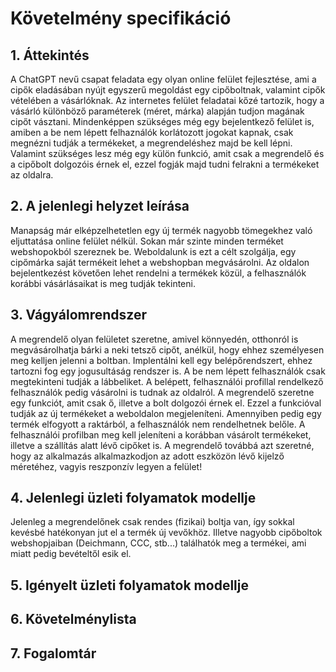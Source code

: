 # Követelmény specifikáció

## 1. Áttekintés
A ChatGPT nevű csapat feladata egy olyan online felület fejlesztése, ami a cipők eladásában nyújt egyszerű megoldást egy cipőboltnak, valamint cipők vételében a vásárlóknak. Az internetes felület feladatai kőzé tartozik, hogy a vásárló különböző paraméterek (méret, márka) alapján tudjon magának cipőt vásztani. Mindenképpen szükséges még egy bejelentkező felület is, amiben a be nem lépett felhaználók korlátozott jogokat kapnak, csak megnézni tudják a termékeket, a megrendeléshez majd be kell lépni. Valamint szükséges lesz még egy külön funkció, amit csak a megrendelő és a cipőbolt dolgozóis érnek el, ezzel fogják majd tudni felrakni a termékeket az oldalra.

## 2. A jelenlegi helyzet leírása
Manapság már elképzelhetetlen egy új termék nagyobb tömegekhez való eljuttatása online felület nélkül. Sokan már szinte minden terméket webshopokból szereznek be. Weboldalunk is ezt a célt szolgálja, egy cipőmárka saját termékeit lehet a webshopban megvásárolni. Az oldalon bejelentkezést követően lehet rendelni a termékek közül, a felhasználók korábbi vásárlásaikat is meg tudják tekinteni.

## 3. Vágyálomrendszer
A megrendelő olyan felületet szeretne, amivel könnyedén, otthonról is megvásárolhatja bárki a neki tetsző cipőt, anélkül, hogy ehhez személyesen meg kelljen jelenni a boltban. Implentálni kell egy belépőrendszert, ehhez tartozni fog egy jogusultáság rendszer is. A be nem lépett felhasználók csak megtekinteni tudják a lábbeliket. A belépett, felhasználói profillal rendelkező felhasználók pedig vásárolni is tudnak az oldalról. A megrendelő szeretne egy funkciót, amit csak ő, illetve a bolt dolgozói érnek el. Ezzel a funkcióval tudják az új termékeket a weboldalon megjeleníteni. Amennyiben pedig egy termék elfogyott a raktárból, a felhasználók nem rendelhetnek belőle. A felhasználói profilban meg kell jeleníteni a korábban vásárolt termékeket, illetve a szállítás alatt lévő cipőket is. A megrendelő továbbá azt szeretné, hogy az alkalmazás alkalmazkodjon az adott eszközön lévő kijelző méretéhez, vagyis reszponzív legyen a felület!

## 4. Jelenlegi üzleti folyamatok modellje
Jelenleg a megrendelőnek csak rendes (fizikai) boltja van, így sokkal kevésbé hatékonyan jut el a termék új vevőkhöz. Illetve nagyobb cipőboltok webshopjaiban (Deichmann, CCC, stb...) találhatók meg a termékei, ami miatt pedig bevételtől esik el.

## 5. Igényelt üzleti folyamatok modellje

## 6. Követelménylista

## 7. Fogalomtár

